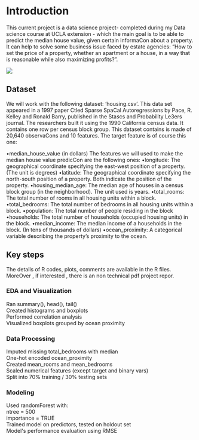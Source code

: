 # Introduction 

This current project is a data science project- completed during my Data science course at UCLA extension - which the main goal is to be able to predict the median house value, given certain informaCon about a property.
It can help to solve some business issue faced by estate agencies: “How to set the price of a property, whether an apartment or a house, in a way that is reasonable while also maximizing profits?”.

![ ](https://github.com/celinexe/California_house_value/blob/main/images/images/california.png)



## Dataset 
We will work with the following dataset: ‘housing.csv’.
This data set appeared in a 1997 paper Ctled Sparse SpaCal Autoregressions by Pace, R. Kelley and Ronald Barry, published in the Sta$s$cs and Probability Le3ers journal. The researchers built it using the 1990 California census data. It contains one row per census block group.
This dataset contains is made of 20,640 observaCons and 10 features. The target feature is of course this one:

•median_house_value (in dollars)
The features we will used to make the median house value predicCon are the
following ones:
•longitude: The geographical coordinate specifying the east-west position of a property. (The unit is degrees)
•latitude: The geographical coordinate specifying the north-south position of a property. Both indicate the position of the property.
•housing_median_age: The median age of houses in a census block group (in the neighborhood). The unit used is years.
•total_rooms: The total number of rooms in all housing units within a block. 
•total_bedrooms: The total number of bedrooms in all housing units within a block. 
•population: The total number of people residing in the block
•households: The total number of households (occupied housing units) in the block. 
•median_income: The median income of a households in the block. (In tens of thousands of dollars)
•ocean_proximity: A categorical variable describing the property’s proximity to the ocean.




## Key steps

The details of R codes, plots, comments are available in the R files.
MoreOver , if interested , there is an non technical pdf project repor. 

###  EDA and Visualization
Ran summary(), head(), tail() <br>
Created histograms and boxplots <br>
Performed correlation analysis <br>
Visualized boxplots grouped by ocean proximity 

### Data Processing
Imputed missing total_bedrooms with median <br>
One-hot encoded ocean_proximity <br>
Created mean_rooms and mean_bedrooms <br>
Scaled numerical features (except target and binary vars) <br>
Split into 70% training / 30% testing sets 

### Modeling
Used randomForest with: <br>
ntree = 500 <br>
importance = TRUE <br>
Trained model on predictors, tested on holdout set <br>
Model's performance evaluation using RMSE 




